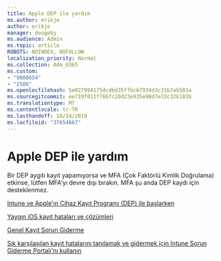 ```yaml
---
title: Apple DEP ile yardım
ms.author: erikje
author: erikje
manager: dougeby
ms.audience: Admin
ms.topic: article
ROBOTS: NOINDEX, NOFOLLOW
localization_priority: Normal
ms.collection: Adm_O365
ms.custom:
- "9000654"
- "2506"
ms.openlocfilehash: 5e027994175dcdbd35ffbc67934d3c31b7ab503a
ms.sourcegitcommit: ee719f011f766fc20d23e935e98d7e33c326183b
ms.translationtype: MT
ms.contentlocale: tr-TR
ms.lasthandoff: 10/24/2019
ms.locfileid: "37654667"
---
```

# <a name="help-with-apple-dep"></a>Apple DEP ile yardım

Bir DEP aygıtı kayıt yapamıyorsa ve MFA (Çok Faktörlü Kimlik Doğrulama) etkinse, lütfen MFA'yı devre dışı bırakın. MFA şu anda DEP kaydı için desteklenmez.

[Intune ve Apple'ın Cihaz Kayıt Programı (DEP) ile başlarken](https://docs.microsoft.com/intune/enrollment/device-enrollment-program-enroll-ios)

[Yaygın iOS kayıt hataları ve çözümleri](https://docs.microsoft.com/intune/enrollment/troubleshoot-ios-enrollment-errors)

[Genel Kayıt Sorun Giderme](https://docs.microsoft.com/intune/enrollment/troubleshoot-device-enrollment-in-intune)

[Sık karşılaşılan kayıt hatalarını tanılamak ve gidermek için Intune Sorun Giderme Portalı'nı kullanın](https://docs.microsoft.com/intune/fundamentals/help-desk-operators)


